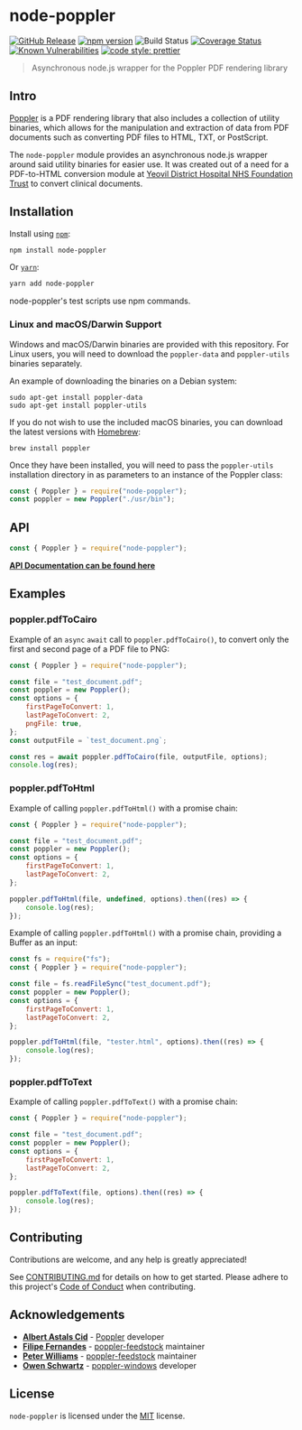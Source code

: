 # node-poppler

[![GitHub Release](https://img.shields.io/github/release/Fdawgs/node-poppler.svg)](https://github.com/Fdawgs/node-poppler/releases/latest/)
[![npm version](https://img.shields.io/npm/v/node-poppler)](https://www.npmjs.com/package/node-poppler)
![Build Status](https://github.com/Fdawgs/node-poppler/workflows/CI/badge.svg?branch=master)
[![Coverage Status](https://coveralls.io/repos/github/Fdawgs/node-poppler/badge.svg?branch=master)](https://coveralls.io/github/Fdawgs/node-poppler?branch=master)
[![Known Vulnerabilities](https://snyk.io/test/github/Fdawgs/node-poppler/badge.svg)](https://snyk.io/test/github/Fdawgs/node-poppler)
[![code style: prettier](https://img.shields.io/badge/code_style-prettier-ff69b4.svg?style=flat)](https://github.com/prettier/prettier)

> Asynchronous node.js wrapper for the Poppler PDF rendering library

## Intro

[Poppler](https://poppler.freedesktop.org/) is a PDF rendering library that also includes a collection of utility binaries, which allows for the manipulation and extraction of data from PDF documents such as converting PDF files to HTML, TXT, or PostScript.

The `node-poppler` module provides an asynchronous node.js wrapper around said utility binaries for easier use.
It was created out of a need for a PDF-to-HTML conversion module at [Yeovil District Hospital NHS Foundation Trust](https://yeovilhospital.co.uk/) to convert clinical documents.

## Installation

Install using [`npm`](https://www.npmjs.com/package/node-poppler):

```bash
npm install node-poppler
```

Or [`yarn`](https://yarnpkg.com/en/package/node-poppler):

```bash
yarn add node-poppler
```

node-poppler's test scripts use npm commands.

### Linux and macOS/Darwin Support

Windows and macOS/Darwin binaries are provided with this repository.
For Linux users, you will need to download the `poppler-data` and `poppler-utils` binaries separately.

An example of downloading the binaries on a Debian system:

```
sudo apt-get install poppler-data
sudo apt-get install poppler-utils
```

If you do not wish to use the included macOS binaries, you can download the latest versions with [Homebrew](https://brew.sh/):

```
brew install poppler
```

Once they have been installed, you will need to pass the `poppler-utils` installation directory in as parameters to an instance of the Poppler class:

```js
const { Poppler } = require("node-poppler");
const poppler = new Poppler("./usr/bin");
```

## API

```js
const { Poppler } = require("node-poppler");
```

[**API Documentation can be found here**](https://github.com/Fdawgs/node-poppler/blob/master/API.md)

## Examples

### poppler.pdfToCairo

Example of an `async` `await` call to `poppler.pdfToCairo()`, to convert only the first and second page of a PDF file to PNG:

```js
const { Poppler } = require("node-poppler");

const file = "test_document.pdf";
const poppler = new Poppler();
const options = {
	firstPageToConvert: 1,
	lastPageToConvert: 2,
	pngFile: true,
};
const outputFile = `test_document.png`;

const res = await poppler.pdfToCairo(file, outputFile, options);
console.log(res);
```

### poppler.pdfToHtml

Example of calling `poppler.pdfToHtml()` with a promise chain:

```js
const { Poppler } = require("node-poppler");

const file = "test_document.pdf";
const poppler = new Poppler();
const options = {
	firstPageToConvert: 1,
	lastPageToConvert: 2,
};

poppler.pdfToHtml(file, undefined, options).then((res) => {
	console.log(res);
});
```

Example of calling `poppler.pdfToHtml()` with a promise chain, providing a Buffer as an input:

```js
const fs = require("fs");
const { Poppler } = require("node-poppler");

const file = fs.readFileSync("test_document.pdf");
const poppler = new Poppler();
const options = {
	firstPageToConvert: 1,
	lastPageToConvert: 2,
};

poppler.pdfToHtml(file, "tester.html", options).then((res) => {
	console.log(res);
});
```

### poppler.pdfToText

Example of calling `poppler.pdfToText()` with a promise chain:

```js
const { Poppler } = require("node-poppler");

const file = "test_document.pdf";
const poppler = new Poppler();
const options = {
	firstPageToConvert: 1,
	lastPageToConvert: 2,
};

poppler.pdfToText(file, options).then((res) => {
	console.log(res);
});
```

## Contributing

Contributions are welcome, and any help is greatly appreciated!

See [CONTRIBUTING.md](./CONTRIBUTING.md) for details on how to get started.
Please adhere to this project's [Code of Conduct](./CODE_OF_CONDUCT.md) when contributing.

## Acknowledgements

-   [**Albert Astals Cid**](https://github.com/albert-astals-cid-kdab) - [Poppler](https://poppler.freedesktop.org/) developer
-   [**Filipe Fernandes**](https://github.com/ocefpaf/) - [poppler-feedstock](https://github.com/conda-forge/poppler-feedstock) maintainer
-   [**Peter Williams**](https://github.com/pkgw/) - [poppler-feedstock](https://github.com/conda-forge/poppler-feedstock) maintainer
-   [**Owen Schwartz**](https://github.com/oschwartz10612) - [poppler-windows](https://github.com/oschwartz10612/poppler-windows) developer

## License

`node-poppler` is licensed under the [MIT](./LICENSE) license.
